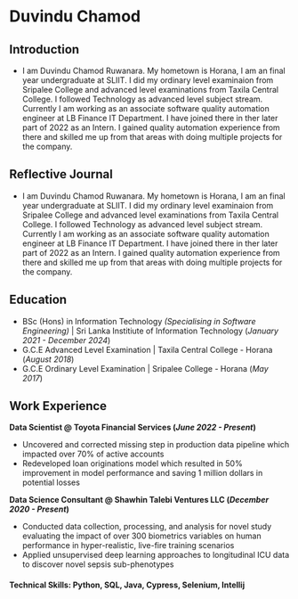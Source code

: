 # Duvindu Chamod

## Introduction
- I am Duvindu Chamod Ruwanara. My hometown is Horana, I am an final year undergraduate at SLIIT. I did my ordinary level examinaion from Sripalee College and advanced level examinations from Taxila Central College. I followed Technology as advanced level subject stream. Currently I am working as an associate software quality automation engineer at LB Finance IT Department. I have joined there in ther later part of 2022 as an Intern. I gained quality automation experience from there and skilled me up from that areas with doing multiple projects for the company.

## Reflective Journal
- I am Duvindu Chamod Ruwanara. My hometown is Horana, I am an final year undergraduate at SLIIT. I did my ordinary level examinaion from Sripalee College and advanced level examinations from Taxila Central College. I followed Technology as advanced level subject stream. Currently I am working as an associate software quality automation engineer at LB Finance IT Department. I have joined there in ther later part of 2022 as an Intern. I gained quality automation experience from there and skilled me up from that areas with doing multiple projects for the company.

## Education
- BSc (Hons) in Information Technology _(Specialising in Software Engineering)_ | Sri Lanka Institiute of Information Technology (_January 2021 - December 2024_)								       		
- G.C.E Advanced Level Examination | Taxila Central College - Horana (_August 2018_)	 			        		
- G.C.E Ordinary Level Examination | Sripalee College - Horana (_May 2017_)

## Work Experience
**Data Scientist @ Toyota Financial Services (_June 2022 - Present_)**
- Uncovered and corrected missing step in production data pipeline which impacted over 70% of active accounts
- Redeveloped loan originations model which resulted in 50% improvement in model performance and saving 1 million dollars in potential losses

**Data Science Consultant @ Shawhin Talebi Ventures LLC (_December 2020 - Present_)**
- Conducted data collection, processing, and analysis for novel study evaluating the impact of over 300 biometrics variables on human performance in hyper-realistic, live-fire training scenarios
- Applied unsupervised deep learning approaches to longitudinal ICU data to discover novel sepsis sub-phenotypes

#### Technical Skills: Python, SQL, Java, Cypress, Selenium, Intellij
